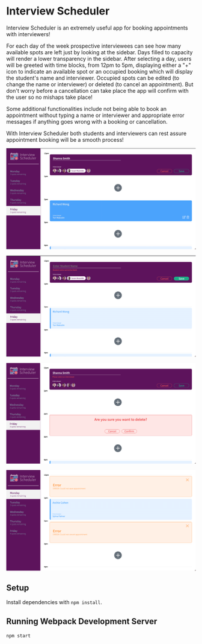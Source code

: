 # Interview Scheduler

Interview Scheduler is an extremely useful app for booking appointments with interviewers! 

For each day of the week prospective interviewees can see how many available spots are left just by looking at the sidebar. Days filled to capacity will render a lower transparency in the sidebar. After selecting a day, users will be greeted with time blocks, from 12pm to 5pm, displaying either a "+" icon to indicate an available spot or an occupied booking which will display the student's name and interviewer. Occupied spots can be edited (to change the name or interviewer) or deleted (to cancel an appointment). But don't worry before a cancellation can take place the app will confirm with the user so no mishaps take place!

Some additional functionalities include not being able to book an appointment without typing a name or interviewer and appropriate error messages if anything goes wrong with a booking or cancellation.

With Interview Scheduler both students and interviewers can rest assure appointment booking will be a smooth process!

!["Booking Appointments Form:"](https://github.com/ShannaJSmith/scheduler/blob/master/docs/BookingAppointmentForm.png?raw=true)

!["Warning Message For Submitting Without A Name:"](https://github.com/ShannaJSmith/scheduler/blob/master/docs/SubmitWithoutName.png?raw=true)

!["Cancel Confirmation:"](https://github.com/ShannaJSmith/scheduler/blob/master/docs/CancelConfirmation.png?raw=true)

!["Error Messages:"](https://github.com/ShannaJSmith/scheduler/blob/master/docs/ErrorMsgs.png?raw=true)

## Setup

Install dependencies with `npm install`.

## Running Webpack Development Server

```sh
npm start
```
